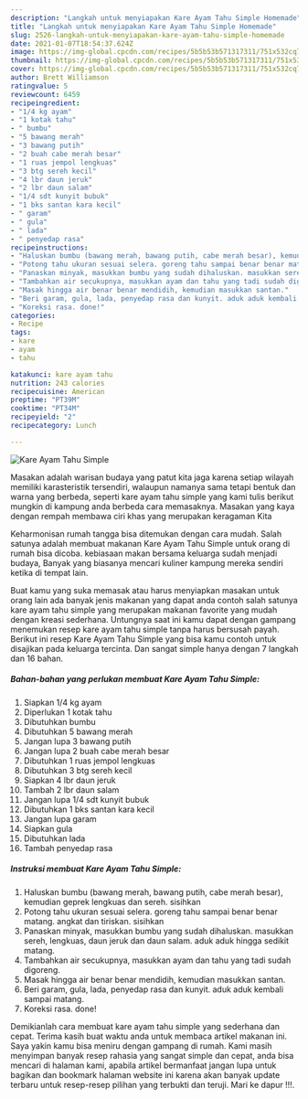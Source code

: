 ```yaml
---
description: "Langkah untuk menyiapakan Kare Ayam Tahu Simple Homemade"
title: "Langkah untuk menyiapakan Kare Ayam Tahu Simple Homemade"
slug: 2526-langkah-untuk-menyiapakan-kare-ayam-tahu-simple-homemade
date: 2021-01-07T18:54:37.624Z
image: https://img-global.cpcdn.com/recipes/5b5b53b571317311/751x532cq70/kare-ayam-tahu-simple-foto-resep-utama.jpg
thumbnail: https://img-global.cpcdn.com/recipes/5b5b53b571317311/751x532cq70/kare-ayam-tahu-simple-foto-resep-utama.jpg
cover: https://img-global.cpcdn.com/recipes/5b5b53b571317311/751x532cq70/kare-ayam-tahu-simple-foto-resep-utama.jpg
author: Brett Williamson
ratingvalue: 5
reviewcount: 6459
recipeingredient:
- "1/4 kg ayam"
- "1 kotak tahu"
- " bumbu"
- "5 bawang merah"
- "3 bawang putih"
- "2 buah cabe merah besar"
- "1 ruas jempol lengkuas"
- "3 btg sereh kecil"
- "4 lbr daun jeruk"
- "2 lbr daun salam"
- "1/4 sdt kunyit bubuk"
- "1 bks santan kara kecil"
- " garam"
- " gula"
- " lada"
- " penyedap rasa"
recipeinstructions:
- "Haluskan bumbu (bawang merah, bawang putih, cabe merah besar), kemudian geprek lengkuas dan sereh. sisihkan"
- "Potong tahu ukuran sesuai selera. goreng tahu sampai benar benar matang. angkat dan tiriskan. sisihkan"
- "Panaskan minyak, masukkan bumbu yang sudah dihaluskan. masukkan sereh, lengkuas, daun jeruk dan daun salam. aduk aduk hingga sedikit matang."
- "Tambahkan air secukupnya, masukkan ayam dan tahu yang tadi sudah digoreng."
- "Masak hingga air benar benar mendidih, kemudian masukkan santan."
- "Beri garam, gula, lada, penyedap rasa dan kunyit. aduk aduk kembali sampai matang."
- "Koreksi rasa. done!"
categories:
- Recipe
tags:
- kare
- ayam
- tahu

katakunci: kare ayam tahu 
nutrition: 243 calories
recipecuisine: American
preptime: "PT39M"
cooktime: "PT34M"
recipeyield: "2"
recipecategory: Lunch

---
```



![Kare Ayam Tahu Simple](https://img-global.cpcdn.com/recipes/5b5b53b571317311/751x532cq70/kare-ayam-tahu-simple-foto-resep-utama.jpg)

Masakan adalah warisan budaya yang patut kita jaga karena setiap wilayah memiliki karasteristik tersendiri, walaupun namanya sama tetapi bentuk dan warna yang berbeda, seperti kare ayam tahu simple yang kami tulis berikut mungkin di kampung anda berbeda cara memasaknya. Masakan yang kaya dengan rempah membawa ciri khas yang merupakan keragaman Kita

Keharmonisan rumah tangga bisa ditemukan dengan cara mudah. Salah satunya adalah membuat makanan Kare Ayam Tahu Simple untuk orang di rumah bisa dicoba. kebiasaan makan bersama keluarga sudah menjadi budaya, Banyak yang biasanya mencari kuliner kampung mereka sendiri ketika di tempat lain.



Buat kamu yang suka memasak atau harus menyiapkan masakan untuk orang lain ada banyak jenis makanan yang dapat anda contoh salah satunya kare ayam tahu simple yang merupakan makanan favorite yang mudah dengan kreasi sederhana. Untungnya saat ini kamu dapat dengan gampang menemukan resep kare ayam tahu simple tanpa harus bersusah payah.
Berikut ini resep Kare Ayam Tahu Simple yang bisa kamu contoh untuk disajikan pada keluarga tercinta. Dan sangat simple hanya dengan 7 langkah dan 16 bahan.


<!--inarticleads1-->

##### Bahan-bahan yang perlukan membuat Kare Ayam Tahu Simple:

1. Siapkan 1/4 kg ayam
1. Diperlukan 1 kotak tahu
1. Dibutuhkan  bumbu
1. Dibutuhkan 5 bawang merah
1. Jangan lupa 3 bawang putih
1. Jangan lupa 2 buah cabe merah besar
1. Dibutuhkan 1 ruas jempol lengkuas
1. Dibutuhkan 3 btg sereh kecil
1. Siapkan 4 lbr daun jeruk
1. Tambah 2 lbr daun salam
1. Jangan lupa 1/4 sdt kunyit bubuk
1. Dibutuhkan 1 bks santan kara kecil
1. Jangan lupa  garam
1. Siapkan  gula
1. Dibutuhkan  lada
1. Tambah  penyedap rasa




<!--inarticleads2-->

##### Instruksi membuat  Kare Ayam Tahu Simple:

1. Haluskan bumbu (bawang merah, bawang putih, cabe merah besar), kemudian geprek lengkuas dan sereh. sisihkan
1. Potong tahu ukuran sesuai selera. goreng tahu sampai benar benar matang. angkat dan tiriskan. sisihkan
1. Panaskan minyak, masukkan bumbu yang sudah dihaluskan. masukkan sereh, lengkuas, daun jeruk dan daun salam. aduk aduk hingga sedikit matang.
1. Tambahkan air secukupnya, masukkan ayam dan tahu yang tadi sudah digoreng.
1. Masak hingga air benar benar mendidih, kemudian masukkan santan.
1. Beri garam, gula, lada, penyedap rasa dan kunyit. aduk aduk kembali sampai matang.
1. Koreksi rasa. done!




Demikianlah cara membuat kare ayam tahu simple yang sederhana dan cepat. Terima kasih buat waktu anda untuk membaca artikel makanan ini. Saya yakin kamu bisa meniru dengan gampang di rumah. Kami masih menyimpan banyak resep rahasia yang sangat simple dan cepat, anda bisa mencari di halaman kami, apabila artikel bermanfaat jangan lupa untuk bagikan dan bookmark halaman website ini karena akan banyak update terbaru untuk resep-resep pilihan yang terbukti dan teruji. Mari ke dapur !!!. 
